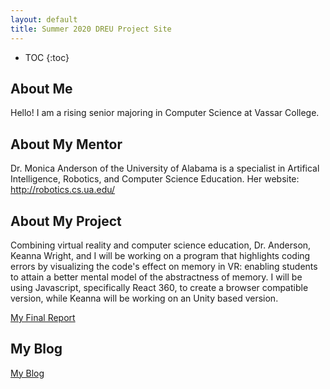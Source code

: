 ```yaml
---
layout: default
title: Summer 2020 DREU Project Site
---
```


* TOC
{:toc}

## About Me

Hello! I am a rising senior majoring in Computer Science at Vassar College. 

## About My Mentor

Dr. Monica Anderson of the University of Alabama is a specialist in Artifical Intelligence, Robotics, and Computer Science Education. 
Her website: http://robotics.cs.ua.edu/

## About My Project

Combining virtual reality and computer science education, Dr. Anderson, Keanna Wright, and I will be working on a program that highlights coding errors by visualizing the code's effect on memory in VR: enabling students to attain a better mental model of the abstractness of memory. I will be using Javascript, specifically React 360, to create a browser compatible version, while Keanna will be working on an Unity based version. 

[My Final Report](files/finalreport.pdf)

## My Blog

[My Blog](blog.html)
